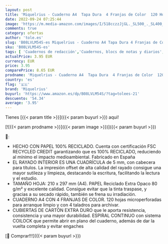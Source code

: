```yaml
---
layout: post
title: 'Miquelrius - Cuaderno A4  Tapa Dura  4 Franjas de Color  120 Hojas Cuadrícula  Papel 80 g Microperforado con 4 Taladros para 4 Anillas  color Marrón  Diseño Mostaza'
date: 2022-09-24 07:25:44
image: 'https://m.media-amazon.com/images/I/518cczzJjGL._SL500_._SL400_.jpg'
comments: true
category: ofertas
author: 'tole.es'
slug: 'B08LVLM54S-es Miquelrius - Cuaderno A4 Tapa Dura 4 Franjas de Color 120...'
sku: 'B08LVLM54S-es'
tags: [ 'Cuadernos de redacción','Cuadernos, blocs de notas y diarios','Oficina y papelería','Productos de papel para oficina','miquelrius','🇪🇸', ]
actualPrice: 3.95 EUR
currency: EUR
price: 3.95
comparePrice: 8.65 EUR
prodname: 'Miquelrius - Cuaderno A4  Tapa Dura  4 Franjas de Color  120 Hojas Cuadrícula  Papel 80 g Microperforado con 4 Taladros para 4 Anillas  color Marrón  Diseño Mostaza'
country: 'es'
flag: '🇪🇸'
brand: 'Miquelrius'
buyurl: 'https://www.amazon.es/dp/B08LVLM54S/?tag=tolees-21'
descuento: '54.34'
average: '3.95'
---
```


Tienes [{{< param title >}}]({{< param buyurl >}}) aqui!

[![{{< param prodname >}}]({{< param image >}})]({{< param buyurl >}})

🔎:

- HECHO CON PAPEL 100% RECICLADO. Cuenta con certificación FSC RECYCLED CREDIT garantizando que es 100% RECICLADO, reduciendo al mínimo el impacto medioambiental. Fabricado en España
- EL RAYADO INTERIOR ES UNA CUADRÍCULA de 5 mm, con cabecera para títulos. La impresión offset de alta calidad del rayado consigue una mayor sutileza y limpieza, destacando la escritura, facilitando la lectura y el estudio.
- TAMAÑO HOJA: 210 x 297 mm (A4). PAPEL Reciclado Extra Opaco 80 g/m² y excelente calidad. Consigue evitar que la tinta traspase, y gracias a su secado rápido, también se frena su irradiación.
- CUADERNO A4 CON 4 FRANJAS DE COLOR. 120 hojas microperforadas para arranque limpio y con 4 taladros para archivar.
- CUBIERTAS DE CARTÓN EXTRA DURO que le aporta resistencia, consistencia y una mayor durabilidad. ESPIRAL CONTINUO con sistema COILOCK que permite abrir en plano del cuaderno, además de dar la vuelta completa y evitar engaches

[🛒 Comprar!!!]({{< param buyurl >}})
